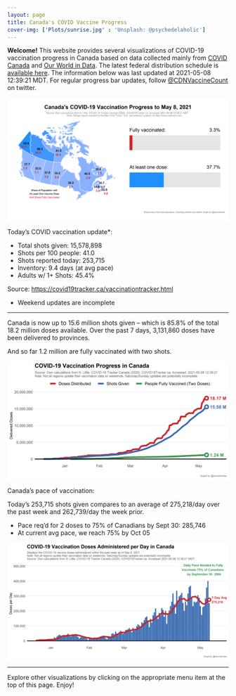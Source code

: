 ```yaml
---
layout: page
title: Canada's COVID Vaccine Progress
cover-img: ['Plots/sunrise.jpg' : 'Unsplash: @psychedelaholic']
---
```

**Welcome!** This website provides several visualizations of COVID-19
vaccination progress in Canada based on data collected mainly from
[COVID Canada](https://covid19tracker.ca/vaccinationtracker.html) and
[Our World in Data](https://ourworldindata.org/covid-vaccinations). The
latest federal distribution schedule is [available
here](https://www.canada.ca/en/public-health/services/diseases/2019-novel-coronavirus-infection/prevention-risks/covid-19-vaccine-treatment/vaccine-rollout.html).
The information below was last updated at 2021-05-08 12:39:21 MDT. For
regular progress bar updates, follow
<a href="https://twitter.com/CDNVaccineCount" class="uri">@CDNVaccineCount</a>
on twitter.

![](Plots/plot_main.png)

Today’s COVID vaccination update\*:

-   Total shots given: 15,578,898
-   Shots per 100 people: 41.0
-   Shots reported today: 253,715
-   Inventory: 9.4 days (at avg pace)
-   Adults w/ 1+ Shots: 45.4%

Source:
<a href="https://covid19tracker.ca/vaccinationtracker.html" class="uri">https://covid19tracker.ca/vaccinationtracker.html</a>

-   Weekend updates are incomplete

------------------------------------------------------------------------

Canada is now up to 15.6 million shots given – which is 85.8% of the
total 18.2 million doses available. Over the past 7 days, 3,131,860
doses have been delivered to provinces.

And so far 1.2 million are fully vaccinated with two shots.

![](Plots/plot_total.png)

Canada’s pace of vaccination:

Today’s 253,715 shots given compares to an average of 275,218/day over
the past week and 262,739/day the week prior.

-   Pace req’d for 2 doses to 75% of Canadians by Sept 30: 285,746
-   At current avg pace, we reach 75% by Oct 05

![](Plots/pace_national.png)

------------------------------------------------------------------------

Explore other visualizations by clicking on the appropriate menu item at
the top of this page. Enjoy!
